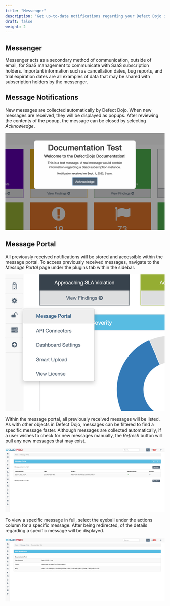 ```yaml
---
title: "Messenger"
description: "Get up-to-date notifications regarding your Defect Dojo instance."
draft: false
weight: 2
---
```



## Messenger

Messenger acts as a secondary method of communication, outside of email, for SaaS management to communicate with SaaS subscription holders. Important information such as cancellation dates, bug reports, and trial expiration dates are all examples of data that may be shared with subscription holders by the messenger.

## Message Notifications

New messages are collected automatically by Defect Dojo. When new messages are received, they will be displayed as popups. After reviewing the contents of the popup, the message can be closed by selecting _Acknowledge_.

![Message Notification](proprietary_plugins/images/mp-popup.png)

## Message Portal

All previously received notifications will be stored and accessible within the message portal. To access previously received messages, navigate to the _Message Portal_ page under the plugins tab within the sidebar.

![Accessing Message Portal](proprietary_plugins/images/nav-mp.png)

Within the message portal, all previously received messages will be listed. As with other objects in Defect Dojo, messages can be filtered to find a specific message faster. Although messages are collected automatically, if a user wishes to check for new messages manually, the _Refresh_ button will pull any new messages that may exist.

![Message Portal](proprietary_plugins/images/mp-all.png)

To view a specific message in full, select the eyeball under the actions column for a specific message. After being redirected, of the details regarding a specific message will be displayed.

![Message View Action](proprietary_plugins/images/mp-view.png)
